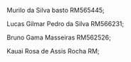 Murilo da Silva basto RM565445;

Lucas Gilmar Pedro da Silva RM566231;

Bruno Gama Masseiras RM562526;

Kauai Rosa de Assis Rocha RM;